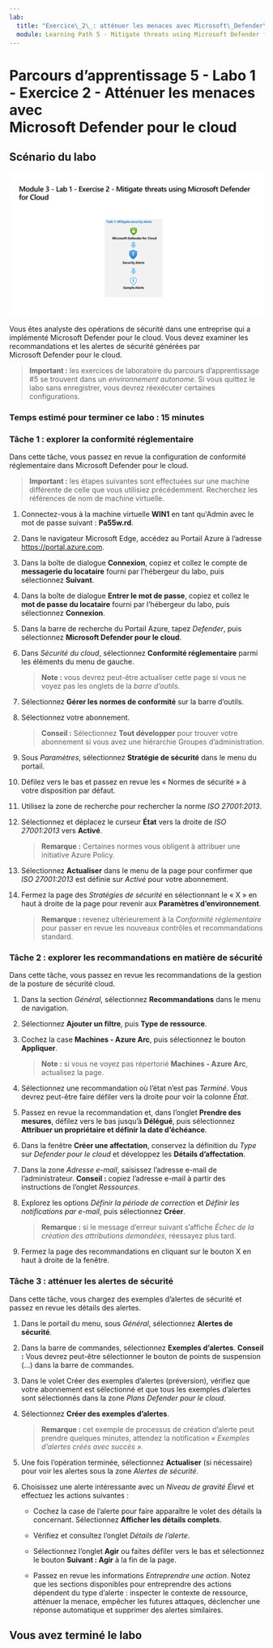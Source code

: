 ```yaml
---
lab:
  title: "Exercice\_2\_: atténuer les menaces avec Microsoft\_Defender\_pour\_le\_cloud"
  module: Learning Path 5 - Mitigate threats using Microsoft Defender for Cloud
---
```


# Parcours d’apprentissage 5 - Labo 1 - Exercice 2 - Atténuer les menaces avec Microsoft Defender pour le cloud

## Scénario du labo

![Vue d’ensemble du labo](../Media/SC-200-Lab_Diagrams_Mod3_L1_Ex2.png)

Vous êtes analyste des opérations de sécurité dans une entreprise qui a implémenté Microsoft Defender pour le cloud. Vous devez examiner les recommandations et les alertes de sécurité générées par Microsoft Defender pour le cloud.

>**Important :** les exercices de laboratoire du parcours d’apprentissage #5 se trouvent dans un *environnement autonome*. Si vous quittez le labo sans enregistrer, vous devrez réexécuter certaines configurations.

### Temps estimé pour terminer ce labo : 15 minutes

### Tâche 1 : explorer la conformité réglementaire

Dans cette tâche, vous passez en revue la configuration de conformité réglementaire dans Microsoft Defender pour le cloud. 

>**Important :** les étapes suivantes sont effectuées sur une machine différente de celle que vous utilisiez précédemment. Recherchez les références de nom de machine virtuelle.

1. Connectez-vous à la machine virtuelle **WIN1** en tant qu'Admin avec le mot de passe suivant : **Pa55w.rd**.  

1. Dans le navigateur Microsoft Edge, accédez au Portail Azure à l’adresse <https://portal.azure.com>.

1. Dans la boîte de dialogue **Connexion**, copiez et collez le compte de **messagerie du locataire** fourni par l’hébergeur du labo, puis sélectionnez **Suivant**.

1. Dans la boîte de dialogue **Entrer le mot de passe**, copiez et collez le **mot de passe du locataire** fourni par l’hébergeur du labo, puis sélectionnez **Connexion**.

1. Dans la barre de recherche du Portail Azure, tapez *Defender*, puis sélectionnez **Microsoft Defender pour le cloud**.

1. Dans *Sécurité du cloud*, sélectionnez **Conformité réglementaire** parmi les éléments du menu de gauche.

    >**Note :** vous devrez peut-être actualiser cette page si vous ne voyez pas les onglets de la *barre d’outils*.

1. Sélectionnez **Gérer les normes de conformité** sur la barre d’outils.

1. Sélectionnez votre abonnement.

    >**Conseil :** Sélectionnez **Tout développer** pour trouver votre abonnement si vous avez une hiérarchie Groupes d’administration.

1. Sous *Paramètres*, sélectionnez **Stratégie de sécurité** dans le menu du portail.

1. Défilez vers le bas et passez en revue les « Normes de sécurité » à votre disposition par défaut.

1. Utilisez la zone de recherche pour rechercher la norme *ISO 27001:2013*.

1. Sélectionnez et déplacez le curseur **État** vers la droite de *ISO 27001:2013* vers **Activé**.

    >**Remarque :** Certaines normes vous obligent à attribuer une initiative Azure Policy.

1. Sélectionnez **Actualiser** dans le menu de la page pour confirmer que *ISO 27001:2013* est définie sur *Activé* pour votre abonnement.

1. Fermez la page des *Stratégies de sécurité* en sélectionnant le « X » en haut à droite de la page pour revenir aux **Paramètres d’environnement**.

    >**Remarque :** revenez ultérieurement à la *Conformité réglementaire* pour passer en revue les nouveaux contrôles et recommandations standard.

### Tâche 2 : explorer les recommandations en matière de sécurité

Dans cette tâche, vous passez en revue les recommandations de la gestion de la posture de sécurité cloud.

1. Dans la section *Général*, sélectionnez **Recommandations** dans le menu de navigation.

1. Sélectionnez **Ajouter un filtre**, puis **Type de ressource**.

1. Cochez la case **Machines - Azure Arc**, puis sélectionnez le bouton **Appliquer**.

    >**Note :** si vous ne voyez pas répertorié **Machines - Azure Arc**, actualisez la page.

1. Sélectionnez une recommandation où l’état n’est pas *Terminé*. Vous devrez peut-être faire défiler vers la droite pour voir la colonne *État*.

1. Passez en revue la recommandation et, dans l’onglet **Prendre des mesures**, défilez vers le bas jusqu’à **Délégué**, puis sélectionnez **Attribuer un propriétaire et définir la date d’échéance**.

1. Dans la fenêtre **Créer une affectation**, conservez la définition du *Type* sur *Defender pour le cloud* et développez les **Détails d’affectation**.

1. Dans la zone *Adresse e-mail*, saisissez l’adresse e-mail de l’administrateur. **Conseil :** copiez l’adresse e-mail à partir des instructions de l’onglet *Ressources*.

1. Explorez les options *Définir la période de correction* et *Définir les notifications par e-mail*, puis sélectionnez **Créer**.

    >**Remarque :** si le message d’erreur suivant s’affiche *Échec de la création des attributions demandées*, réessayez plus tard.

1. Fermez la page des recommandations en cliquant sur le bouton X en haut à droite de la fenêtre.


### Tâche 3 : atténuer les alertes de sécurité

Dans cette tâche, vous chargez des exemples d’alertes de sécurité et passez en revue les détails des alertes.


1. Dans le portail du menu, sous *Général*, sélectionnez **Alertes de sécurité**.

1. Dans la barre de commandes, sélectionnez **Exemples d’alertes**. **Conseil :** Vous devrez peut-être sélectionner le bouton de points de suspension (...) dans la barre de commandes.

1. Dans le volet Créer des exemples d’alertes (préversion), vérifiez que votre abonnement est sélectionné et que tous les exemples d’alertes sont sélectionnés dans la zone *Plans Defender pour le cloud*.

1. Sélectionnez **Créer des exemples d’alertes**.  

    >**Remarque :** cet exemple de processus de création d’alerte peut prendre quelques minutes, attendez la notification *« Exemples d’alertes créés avec succès ».*

1. Une fois l’opération terminée, sélectionnez **Actualiser** (si nécessaire) pour voir les alertes sous la zone *Alertes de sécurité*.

1. Choisissez une alerte intéressante avec un *Niveau de gravité* *Élevé* et effectuez les actions suivantes :

    - Cochez la case de l’alerte pour faire apparaître le volet des détails la concernant. Sélectionnez **Afficher les détails complets**.

    - Vérifiez et consultez l’onglet *Détails de l’alerte*.

    - Sélectionnez l’onglet **Agir** ou faites défiler vers le bas et sélectionnez le bouton **Suivant : Agir** à la fin de la page.

    - Passez en revue les informations *Entreprendre une action*. Notez que les sections disponibles pour entreprendre des actions dépendent du type d’alerte : inspecter le contexte de ressource, atténuer la menace, empêcher les futures attaques, déclencher une réponse automatique et supprimer des alertes similaires.

## Vous avez terminé le labo
